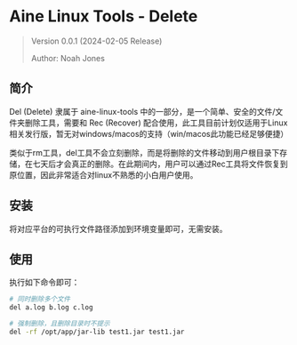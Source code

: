 # Aine Linux Tools - Delete

> Version 0.0.1 (2024-02-05 Release)
>
> Author: Noah Jones
>

## 简介

Del (Delete) 隶属于 aine-linux-tools 中的一部分，是一个简单、安全的文件/文件夹删除工具，需要和 Rec (Recover) 配合使用，此工具目前计划仅适用于Linux相关发行版，暂无对windows/macos的支持（win/macos此功能已经足够便捷）

类似于rm工具，del工具不会立刻删除，而是将删除的文件移动到用户根目录下存储，在七天后才会真正的删除。在此期间内，用户可以通过Rec工具将文件恢复到原位置，因此非常适合对linux不熟悉的小白用户使用。

## 安装

将对应平台的可执行文件路径添加到环境变量即可，无需安装。

## 使用

执行如下命令即可：

```bash
# 同时删除多个文件
del a.log b.log c.log

# 强制删除，且删除目录时不提示
del -rf /opt/app/jar-lib test1.jar test1.jar
```

